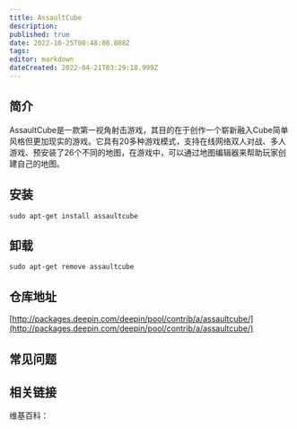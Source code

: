 ```yaml
---
title: AssaultCube
description: 
published: true
date: 2022-10-25T00:48:08.808Z
tags: 
editor: markdown
dateCreated: 2022-04-21T03:29:18.999Z
---
```


## 简介

AssaultCube是一款第一视角射击游戏，其目的在于创作一个崭新融入Cube简单风格但更加现实的游戏。它具有20多种游戏模式，支持在线网络双人对战、多人游戏、预安装了26个不同的地图，在游戏中，可以通过地图编辑器来帮助玩家创建自己的地图。

## 安装

`sudo apt-get install assaultcube`

## 卸载

`sudo apt-get remove assaultcube`

## 仓库地址

[http://packages.deepin.com/deepin/pool/contrib/a/assaultcube/](http://packages.deepin.com/deepin/pool/contrib/a/assaultcube/)


## 常见问题


## 相关链接

维基百科：